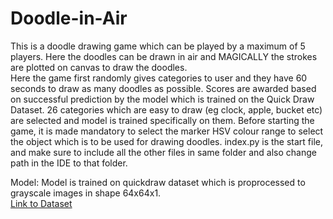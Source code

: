 # Doodle-in-Air

This is a doodle drawing game which can be played by a maximum of 5 players.
Here the doodles can be drawn in air and MAGICALLY the strokes are plotted on canvas to draw the doodles.   
Here the game first randomly gives categories to user and they have 60 seconds to draw as many doodles as possible. 
Scores are awarded based on successful prediction by the model which is trained on the Quick Draw Dataset.
26 categories which are easy to draw (eg clock, apple, bucket etc) are selected and model is trained specifically on them. 
Before starting the game, it is made mandatory to select the marker HSV colour range to select the object which is to be used for drawing doodles. 
index.py is the start file, and make sure to include all the other files in same folder and also change path in the IDE to that folder. 

Model: Model is trained on quickdraw dataset which is proprocessed to grayscale images in shape 64x64x1.  
[Link to Dataset](https://drive.google.com/drive/folders/1_abk1HS7DFUOTpK7Dx9aT0t46R5rEONl?usp=sharing)
